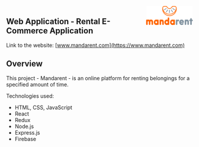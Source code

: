 <img align="right" width="25%" src="src/Images/logo.svg" />

## Web Application - Rental E-Commerce Application
Link to the website: [www.mandarent.com](https://www.mandarent.com)

## Overview
This project - Mandarent - is an online platform for renting belongings for a specified amount of time. 

Technologies used: 
- HTML, CSS, JavaScript
- React
- Redux
- Node.js
- Express.js
- Firebase
